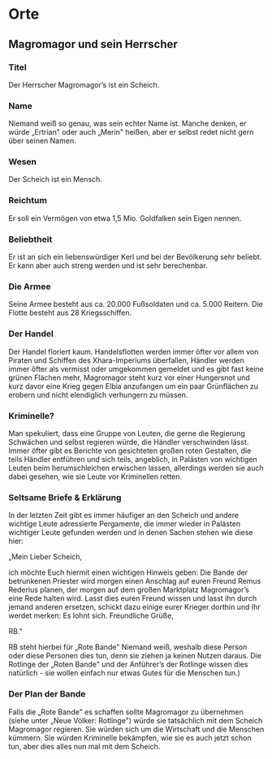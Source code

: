 # Orte

## Magromagor und sein Herrscher

### Titel

Der Herrscher Magromagor’s ist ein Scheich.

### Name

Niemand weiß so genau, was sein echter Name ist. Manche denken, er würde „Ertrian" oder auch „Merin" heißen, aber er selbst redet nicht gern über seinen Namen.

### Wesen

Der Scheich ist ein Mensch.

### Reichtum

Er soll ein Vermögen von etwa 1,5 Mio. Goldfalken sein Eigen nennen.

### Beliebtheit

Er ist an sich ein liebenswürdiger Kerl und bei der Bevölkerung sehr beliebt. Er kann aber auch streng werden und ist sehr berechenbar.

### Die Armee

Seine Armee besteht aus ca. 20.000 Fußsoldaten und ca. 5.000 Reitern. Die Flotte besteht aus 28 Kriegsschiffen.

### Der Handel

Der Handel floriert kaum. Handelsflotten werden immer öfter vor allem von Piraten und Schiffen des Xhara-Imperiums überfallen, Händler werden immer öfter als vermisst oder umgekommen gemeldet und es gibt fast keine grünen Flächen mehr, Magromagor steht kurz vor einer Hungersnot und kurz davor eine Krieg gegen Elbia anzufangen um ein paar Grünflächen zu erobern und nicht elendiglich verhungern zu müssen.

### Kriminelle?

Man spekuliert, dass eine Gruppe von Leuten, die gerne die Regierung Schwächen und selbst regieren würde, die Händler verschwinden lässt. Immer öfter gibt es Berichte von gesichteten großen roten Gestalten, die teils Händler entführen und sich teils, angeblich, in Palästen von wichtigen Leuten beim herumschleichen erwischen lassen, allerdings werden sie auch dabei gesehen, wie sie Leute vor Kriminellen retten.

### Seltsame Briefe & Erklärung

In der letzten Zeit gibt es immer häufiger an den Scheich und andere wichtige Leute adressierte Pergamente, die immer wieder in Palästen wichtiger Leute gefunden werden und in denen Sachen stehen wie diese hier:

„Mein Lieber Scheich,

ich möchte Euch hiermit einen wichtigen Hinweis geben:
Die Bande der betrunkenen Priester wird morgen einen Anschlag auf euren Freund Remus Rederius planen, der morgen auf dem großen Marktplatz Magromagor’s eine Rede halten wird. Lasst dies euren Freund wissen und lasst ihn durch jemand anderen ersetzen, schickt dazu einige eurer Krieger dorthin und Ihr werdet merken: Es lohnt sich.
Freundliche Grüße,

RB."

RB steht hierbei für „Rote Bande"
Niemand weiß, weshalb diese Person oder diese Personen dies tun, denn sie ziehen ja keinen Nutzen daraus. Die Rotlinge der „Roten Bande" und der Anführer’s der Rotlinge wissen dies natürlich - sie wollen einfach nur etwas Gutes für die Menschen tun.)

### Der Plan der Bande

Falls die „Rote Bande" es schaffen sollte Magromagor zu übernehmen (siehe unter „Neue Völker: Rotlinge") würde sie tatsächlich mit dem Scheich Magromagor regieren. Sie würden sich um die Wirtschaft und die Menschen kümmern. Sie würden Kriminelle bekämpfen, wie sie es auch jetzt schon tun, aber dies alles nun mal mit dem Scheich.
